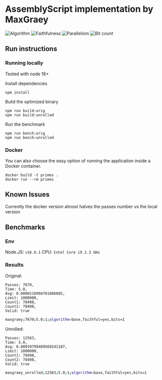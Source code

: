 # AssemblyScript implementation by MaxGraey

![Algorithm](https://img.shields.io/badge/Algorithm-base-green)
![Faithfulness](https://img.shields.io/badge/Faithful-yes-green)
![Parallelism](https://img.shields.io/badge/Parallel-no-green)
![Bit count](https://img.shields.io/badge/Bits-1-green)

## Run instructions

### Running locally

Tested with node 16+

Install dependencies
```
npm install
```

Build the optimized binary
```
npm run build:orig
npm run build:unrolled
```

Run the benchmark
```
npm run bench:orig
npm run bench:unrolled
```

### Docker

You can also choose the easy option of running the application inside a Docker container.

```
docker build -t primes .
docker run --rm primes
```

## Known Issues

Currently the docker version almost halves the passes number vs the local version

## Benchmarks

### Env

Node.JS: `v16.6.1`
CPU: `Intel Core i9 2.3 GHz`

### Results

Original:

```text
Passes: 7670,
Time: 5.0,
Avg: 0.0006518904701806605,
Limit: 1000000,
Count1: 78498,
Count2: 78498,
Valid: true
```

```bash
maxgraey;7670;5.0;1;algorithm=base,faithful=yes,bits=1
```

Unrolled:
```text
Passes: 12563,
Time: 5.0,
Avg: 0.00039799409569241107,
Limit: 1000000,
Count1: 78498,
Count2: 78498,
Valid: true
```

```bash
maxgraey_unrolled;12563;5.0;1;algorithm=base,faithful=yes,bits=1
```
